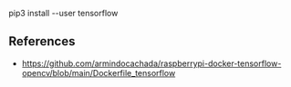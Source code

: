pip3 install --user tensorflow



## References 

- https://github.com/armindocachada/raspberrypi-docker-tensorflow-opencv/blob/main/Dockerfile_tensorflow